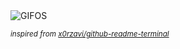<div align="justify">
<picture>
    <source media="(prefers-color-scheme: dark)" srcset="https://i.ibb.co/DpsPQ4d/output-gif.gif">
    <source media="(prefers-color-scheme: light)" srcset="https://i.ibb.co/DpsPQ4d/output-gif.gif">
    <img alt="GIFOS" src="https://i.ibb.co/DpsPQ4d/output-gif.gif">
</picture>

<sub><i>inspired from [x0rzavi/github-readme-terminal](https://github.com/x0rzavi/github-readme-terminal)</i></sub>

</div>

<!-- Image deletion URL: https://ibb.co/GTBfR7m/b49aad80b67e7940b2318b11c04c254c -->